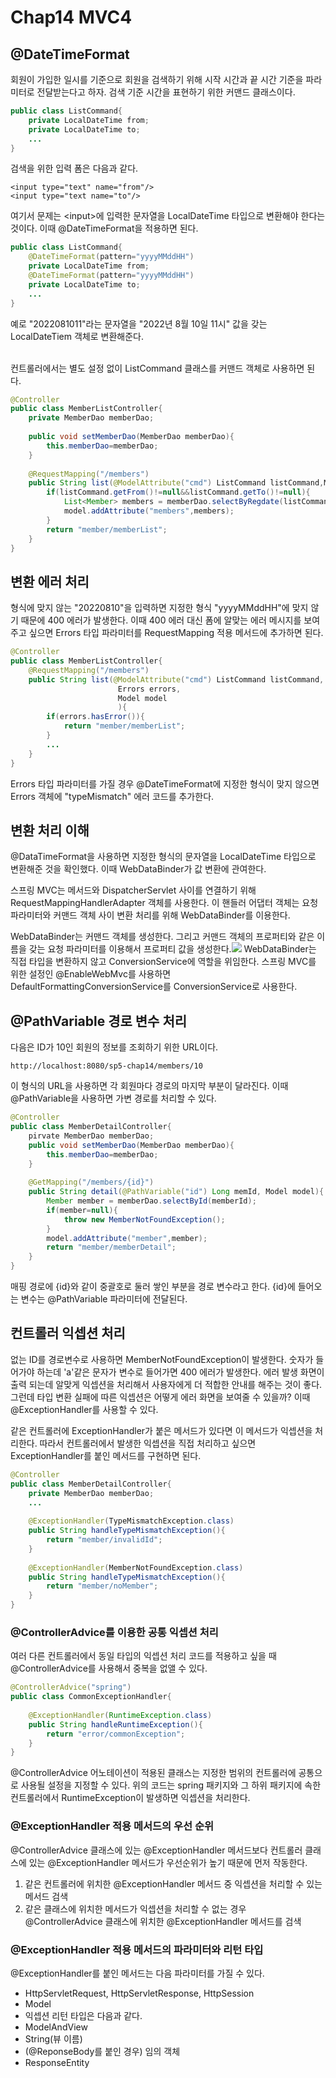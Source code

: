 # Chap14 MVC4
## @DateTimeFormat
회원이 가입한 일시를 기준으로 회원을 검색하기 위해 시작 시간과 끝 시간 기준을 파라미터로 전달받는다고 하자. 검색 기준 시간을 표현하기 위한 커맨드 클래스이다.
```java
public class ListCommand{
	private LocalDateTime from;
    private LocalDateTime to;
    ...
}	
```
검색을 위한 입력 폼은 다음과 같다.
```
<input type="text" name="from"/>
<input type="text name="to"/>
```
여기서 문제는 <input\>에 입력한 문자열을 LocalDateTime 타입으로 변환해야 한다는 것이다. 이때 @DateTimeFormat을 적용하면 된다. 
```java
public class ListCommand{
	@DateTimeFormat(pattern="yyyyMMddHH")
    private LocalDateTime from;
    @DateTimeFormat(pattern="yyyyMMddHH")
    private LocalDateTime to;
    ...
}
```
예로 "2022081011"라는 문자열을 "2022년 8월 10일 11시" 값을 갖는 LocalDateTiem 객체로 변환해준다. 

<br>
컨트롤러에서는 별도 설정 없이 ListCommand 클래스를 커맨드 객체로 사용하면 된다.

```java
@Controller
public class MemberListController{
	private MemberDao memberDao;
    
    public void setMemberDao(MemberDao memberDao){
    	this.memberDao=memberDao;
    }		
    
    @RequestMapping("/members")
    public String list(@ModelAttribute("cmd") ListCommand listCommand,Model model){
    	if(listCommand.getFrom()!=null&&listCommand.getTo()!=null){
        	List<Member> members = memberDao.selectByRegdate(listCommand.getFrom(),listCommand.getTo());
            model.addAttribute("members",members);
        }
        return "member/memberList";
    }
}
```
## 변환 에러 처리
형식에 맞지 않는 "20220810"을 입력하면 지정한 형식 "yyyyMMddHH"에 맞지 않기 때문에 400 에러가 발생한다. 이때 400 에러 대신 폼에 알맞는 에러 메시지를 보여주고 싶으면 Errors 타입 파라미터를 RequestMapping 적용 메서드에 추가하면 된다. 

```java
@Controller
public class MemberListController{
	@RequestMapping("/members")
    public String list(@ModelAttribute("cmd") ListCommand listCommand,
    					Errors errors, 
                        Model model
                        ){
    	if(errors.hasError()){
        	return "member/memberList";
        }	
        ...
    }
}
```
Errors 타입 파라미터를 가질 경우 @DateTimeFormat에 지정한 형식이 맞지 않으면 Errors 객체에 "typeMismatch" 에러 코드를 추가한다. 

## 변환 처리 이해
@DataTimeFormat을 사용하면 지정한 형식의 문자열을 LocalDateTime 타입으로 변환해준 것을 확인했다. 이때 WebDataBinder가 값 변환에 관여한다. 

스프링 MVC는 메서드와 DispatcherServlet 사이를 연결하기 위해 RequestMappingHandlerAdapter 객체를 사용한다. 이 핸들러 어댑터 객체는 요청 파라미터와 커맨드 객체 사이 변환 처리를 위해 WebDataBinder를 이용한다.

WebDataBinder는 커맨드 객체를 생성한다. 그리고 커맨드 객체의 프로퍼티와 같은 이름을 갖는 요청 파라미터를 이용해서 프로퍼티 값을 생성한다.![](https://velog.velcdn.com/images/yh_lee/post/3ce59162-0dcb-4a05-9b0b-a0a991497993/image.png)
WebDataBinder는 직접 타입을 변환하지 않고 ConversionService에 역할을 위임한다. 스프링 MVC를 위한 설정인 @EnableWebMvc를 사용하면 DefaultFormattingConversionService를 ConversionService로 사용한다.

## @PathVariable 경로 변수 처리
다음은 ID가 10인 회원의 정보를 조회하기 위한 URL이다.

	http://localhost:8080/sp5-chap14/members/10
    
이 형식의 URL을 사용하면 각 회원마다 경로의 마지막 부분이 달라진다. 이때 @PathVariable을 사용하면 가변 경로를 처리할 수 있다.

```java
@Controller
public class MemberDetailController{
	pirvate MemberDao memberDao;
    public void setMemberDao(MemberDao memberDao){
    	this.memberDao=memberDao;
    }	
    
    @GetMapping("/members/{id}")
    public String detail(@PathVariable("id") Long memId, Model model){
    	Member member = memberDao.selectById(memberId);
        if(member=null){
        	throw new MemberNotFoundException();
        }
        model.addAttribute("member",member);
        return "member/memberDetail";
    }
}	
```
매핑 경로에 {id}와 같이 중괄호로 둘러 쌓인 부분을 경로 변수라고 한다. {id}에 들어오는 변수는 @PathVariable 파라미터에 전달된다. 

## 컨트롤러 익셉션 처리
없는 ID를 경로변수로 사용하면 MemberNotFoundException이 발생한다. 숫자가 들어가야 하는데 'a'같은 문자가 변수로 들어가면 400 에러가 발생한다. 에러 발생 화면이 출력 되는데 알맞게 익셉션을 처리해서 사용자에게 더 적합한 안내를 해주는 것이 좋다. 그런데 타입 변환 실패에 따른 익셉션은 어떻게 에러 화면을 보여줄 수 있을까? 이때 @ExceptionHandler를 사용할 수 있다.

같은 컨트롤러에 ExceptionHandler가 붙은 메서드가 있다면 이 메서드가 익셉션을 처리한다. 따라서 컨트롤러에서 발생한 익셉션을 직접 처리하고 싶으면 ExceptionHandler를 붙인 메서드를 구현하면 된다.

```java
@Controller
public class MemberDetailController{
	private MemberDao memberDao;
    ...
    
    @ExceptionHandler(TypeMismatchException.class)
    public String handleTypeMismatchException(){
    	return "member/invalidId";
    }
    
    @ExceptionHandler(MemberNotFoundException.class)
    public String handleTypeMismatchException(){
    	return "member/noMember";
    }
}
```

### @ControllerAdvice를 이용한 공통 익셉션 처리
여러 다른 컨트롤러에서 동일 타입의 익셉션 처리 코드를 적용하고 싶을 때 @ControllerAdvice를 사용해서 중복을 없앨 수 있다.

```java
@ControllerAdvice("spring")
public class CommonExceptionHandler{
	
    @ExceptionHandler(RuntimeException.class)
    public String handleRuntimeException(){
    	return "error/commonException";
    }	
}
```
@ControllerAdvice 어노테이션이 적용된 클래스는 지정한 범위의 컨트롤러에 공통으로 사용될 설정을 지정할 수 있다. 위의 코드는 spring 패키지와 그 하위 패키지에 속한 컨트롤러에서 RuntimeException이 발생하면 익셉션을 처리한다.

### @ExceptionHandler 적용 메서드의 우선 순위
@ControllerAdvice 클래스에 있는 @ExceptionHandler 메서드보다 컨트롤러 클래스에 있는 @ExceptionHandler 메서드가 우선순위가 높기 때문에 먼저 작동한다.

1. 같은 컨트롤러에 위치한 @ExceptionHandler 메서드 중 익셉션을 처리할 수 있는 메서드 검색
2. 같은 클래스에 위치한 메서드가 익셉션을 처리할 수 없는 경우 @ControllerAdvice 클래스에 위치한 @ExceptionHandler 메서드를 검색

### @ExceptionHandler 적용 메서드의 파라미터와 리턴 타입
@ExceptionHandler를 붙인 메서드는 다음 파라미터를 가질 수 있다.
- HttpServletRequest, HttpServletResponse, HttpSession
- Model
- 익셉션
리턴 타입은 다음과 같다.
- ModelAndView
- String(뷰 이름)
- (@ReponseBody를 붙인 경우) 임의 객체
- ResponseEntity